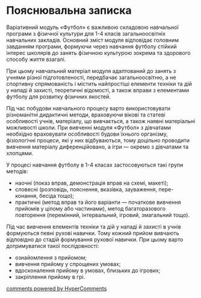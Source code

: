 <div id="hypercomments_widget" class="js-hypercomments-widget invisible"></div>

# Пояснювальна записка

Варіативний модуль «Футбол» є важливою складовою навчальної програми з фізичної культури для 1-4 класів загальноосвітніх навчальних закладів. Основний зміст модуля відповідає головним завданням програми, формуючи через навчання футболу стійкий інтерес школярів до занять фізичною культурою зокрема та здорового способу життя взагалі.

При цьому навчальний матеріал модуля адаптований до занять з учнями різної підготовленості, передбачає загальноосвітню, а не спортивну спрямованість і містить найпростіші елементи техніки та дій у нападі й захисті, теоретичні відомості, а також вправи з елементами футболу для розвитку фізичних якостей. 

Під час побудови навчального процесу варто використовувати різноманітні дидактичні методи, враховуючи вікові та статеві особливості учнів, матеріалу, що вивчається, а також наявні матеріальні можливості школи. При вивченні модуля «Футбол» з дівчатами необхідно враховувати особливості будови їхнього організму, фізіологічні процеси, які у них відбуваються, тому доцільно проводити вивчення матеріалу диференційовано, а ігри — окремо з дівчатами та хлопцями.

У процесі навчання футболу в 1-4 класах застосовуються такі групи методів:

* наочні (показ вправ, демонстрація вправ на схемі, макеті);
* словесні (розповідь, пояснення, вказівка, зауваження, пере-конання, бесіда тощо);
* практичні (метод вправ та його варіанти — початкове вивчення прийомів у цілому або частинами), метод багаторазового повторення (перемінний, інтервальний, ігровий, змагальний тощо).

Під час вивчення елементів техніки та дій у нападі й захисті в учнів формуються певні рухові навички. Тому кожний прийом вивчають відповідно до стадій формування рухової навички. При цьому варто дотримуватися такої послідовності:

* ознайомлення з прийомом;
* вивчення прийому у спрощених умовах;
* вдосконалення прийому в умовах, близьких до ігрових;
* закріплення прийому в грі.


<div class="js-hypercomments-container">
<a href="http://hypercomments.com" class="hc-link" title="comments widget">comments powered by HyperComments</a>
</div>